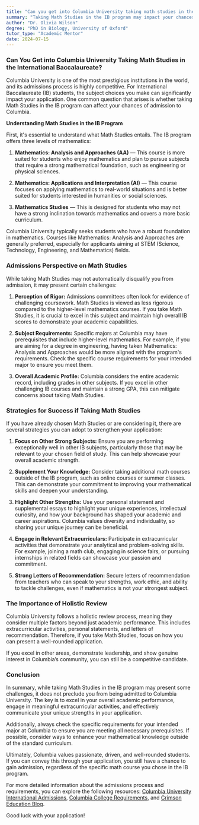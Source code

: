 ```yaml
---
title: "Can you get into Columbia University taking math studies in the International Baccalaureate?"
summary: "Taking Math Studies in the IB program may impact your chances of admission to Columbia University due to its competitive requirements."
author: "Dr. Olivia Wilson"
degree: "PhD in Biology, University of Oxford"
tutor_type: "Academic Mentor"
date: 2024-07-15
---
```


### Can You Get into Columbia University Taking Math Studies in the International Baccalaureate?

Columbia University is one of the most prestigious institutions in the world, and its admissions process is highly competitive. For International Baccalaureate (IB) students, the subject choices you make can significantly impact your application. One common question that arises is whether taking Math Studies in the IB program can affect your chances of admission to Columbia. 

**Understanding Math Studies in the IB Program**

First, it's essential to understand what Math Studies entails. The IB program offers three levels of mathematics: 

1. **Mathematics: Analysis and Approaches (AA)** — This course is more suited for students who enjoy mathematics and plan to pursue subjects that require a strong mathematical foundation, such as engineering or physical sciences.
  
2. **Mathematics: Applications and Interpretation (AI)** — This course focuses on applying mathematics to real-world situations and is better suited for students interested in humanities or social sciences.
  
3. **Mathematics Studies** — This is designed for students who may not have a strong inclination towards mathematics and covers a more basic curriculum.

Columbia University typically seeks students who have a robust foundation in mathematics. Courses like Mathematics: Analysis and Approaches are generally preferred, especially for applicants aiming at STEM (Science, Technology, Engineering, and Mathematics) fields. 

### Admissions Perspective on Math Studies

While taking Math Studies may not automatically disqualify you from admission, it may present certain challenges:

1. **Perception of Rigor:** Admissions committees often look for evidence of challenging coursework. Math Studies is viewed as less rigorous compared to the higher-level mathematics courses. If you take Math Studies, it is crucial to excel in this subject and maintain high overall IB scores to demonstrate your academic capabilities.

2. **Subject Requirements:** Specific majors at Columbia may have prerequisites that include higher-level mathematics. For example, if you are aiming for a degree in engineering, having taken Mathematics: Analysis and Approaches would be more aligned with the program's requirements. Check the specific course requirements for your intended major to ensure you meet them.

3. **Overall Academic Profile:** Columbia considers the entire academic record, including grades in other subjects. If you excel in other challenging IB courses and maintain a strong GPA, this can mitigate concerns about taking Math Studies. 

### Strategies for Success if Taking Math Studies

If you have already chosen Math Studies or are considering it, there are several strategies you can adopt to strengthen your application:

1. **Focus on Other Strong Subjects:** Ensure you are performing exceptionally well in other IB subjects, particularly those that may be relevant to your chosen field of study. This can help showcase your overall academic strength.

2. **Supplement Your Knowledge:** Consider taking additional math courses outside of the IB program, such as online courses or summer classes. This can demonstrate your commitment to improving your mathematical skills and deepen your understanding.

3. **Highlight Other Strengths:** Use your personal statement and supplemental essays to highlight your unique experiences, intellectual curiosity, and how your background has shaped your academic and career aspirations. Columbia values diversity and individuality, so sharing your unique journey can be beneficial.

4. **Engage in Relevant Extracurriculars:** Participate in extracurricular activities that demonstrate your analytical and problem-solving skills. For example, joining a math club, engaging in science fairs, or pursuing internships in related fields can showcase your passion and commitment.

5. **Strong Letters of Recommendation:** Secure letters of recommendation from teachers who can speak to your strengths, work ethic, and ability to tackle challenges, even if mathematics is not your strongest subject.

### The Importance of Holistic Review

Columbia University follows a holistic review process, meaning they consider multiple factors beyond just academic performance. This includes extracurricular activities, personal statements, and letters of recommendation. Therefore, if you take Math Studies, focus on how you can present a well-rounded application.

If you excel in other areas, demonstrate leadership, and show genuine interest in Columbia’s community, you can still be a competitive candidate. 

### Conclusion

In summary, while taking Math Studies in the IB program may present some challenges, it does not preclude you from being admitted to Columbia University. The key is to excel in your overall academic performance, engage in meaningful extracurricular activities, and effectively communicate your unique strengths in your application.

Additionally, always check the specific requirements for your intended major at Columbia to ensure you are meeting all necessary prerequisites. If possible, consider ways to enhance your mathematical knowledge outside of the standard curriculum. 

Ultimately, Columbia values passionate, driven, and well-rounded students. If you can convey this through your application, you still have a chance to gain admission, regardless of the specific math course you chose in the IB program.

For more detailed information about the admissions process and requirements, you can explore the following resources: [Columbia University International Admissions](https://undergrad.admissions.columbia.edu/apply/international), [Columbia College Requirements](https://www.columbiacollege.ca/requirements/), and [Crimson Education Blog](https://www.crimsoneducation.org/uk/blog/how-to-get-into-columbia/). 

Good luck with your application!
    